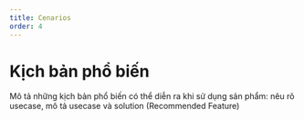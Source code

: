 ```yaml
---
title: Cenarios
order: 4
---
```


# Kịch bản phổ biến

Mô tả những kịch bản phổ biến có thể diễn ra khi sử dụng sản phẩm: nêu rõ usecase, mô tả usecase và solution (Recommended Feature)